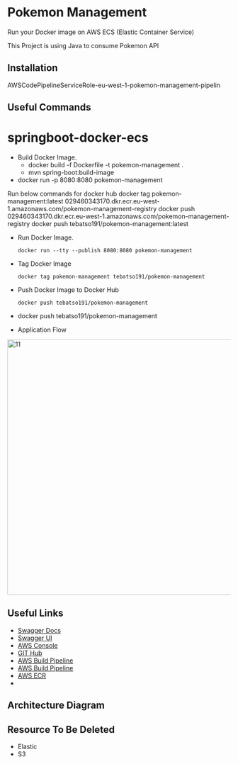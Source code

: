 # Pokemon Management
Run your Docker image on AWS ECS (Elastic Container Service)

This Project is using Java to consume Pokemon API


## Installation
AWSCodePipelineServiceRole-eu-west-1-pokemon-management-pipelin
## Useful Commands
# springboot-docker-ecs


- Build Docker Image.
  - docker build -f Dockerfile -t pokemon-management .
  - mvn spring-boot:build-image
- docker run -p 8080:8080 pokemon-management


Run below commands for docker hub
docker tag pokemon-management:latest 029460343170.dkr.ecr.eu-west-1.amazonaws.com/pokemon-management-registry
docker push 029460343170.dkr.ecr.eu-west-1.amazonaws.com/pokemon-management-registry
docker push tebatso191/pokemon-management:latest

- Run Docker Image.

      docker run --tty --publish 8080:8080 pokemon-management

- Tag Docker Image

      docker tag pokemon-management tebatso191/pokemon-management

- Push Docker Image to Docker Hub

      docker push tebatso191/pokemon-management
- docker push tebatso191/pokemon-management 

- Application Flow

<img width="576" alt="11" src="https://user-images.githubusercontent.com/25712816/91267149-570d0780-e790-11ea-8497-806b30cbcfc2.PNG">


## Useful Links

- [Swagger Docs](http://localhost:8181/microservice-docs)
- [Swagger UI](http://localhost:8181/swagger-ui/)
- [AWS Console](https://eu-west-1.console.aws.amazon.com/console/home?region=eu-west-1#)
- [GIT Hub](https://github.com/tebatso191/pokemon-management)
- [AWS Build Pipeline](https://eu-west-1.console.aws.amazon.com/codesuite/codepipeline/pipelines/pokemon-management-pipeline/view?region=eu-west-1)
- [AWS Build Pipeline](http://pokemonmanagement-env.eba-ypgcpqdm.eu-west-1.elasticbeanstalk.com/)
- [AWS ECR](https://eu-west-1.console.aws.amazon.com/ecr/repositories/private/029460343170/pokemon-management-registry?region=eu-west-1)
- 
## Architecture Diagram
## Resource To Be Deleted
- Elastic
- S3 
